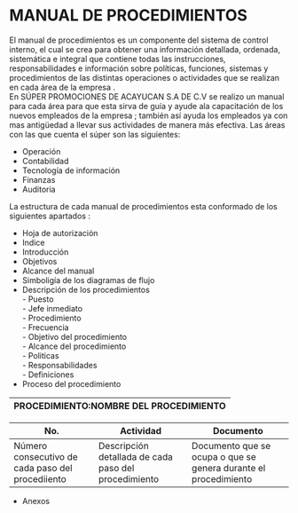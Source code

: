 # MANUAL DE PROCEDIMIENTOS

El manual de procedimientos es un componente del sistema de control interno, el cual se crea para obtener una información detallada, ordenada, sistemática e integral que contiene todas las instrucciones, responsabilidades e información sobre políticas, funciones, sistemas y procedimientos de las distintas operaciones o actividades que se realizan en cada área de la empresa . 
<br>
En SÚPER PROMOCIONES DE ACAYUCAN S.A DE C.V se realizo un manual para cada área para que esta sirva de guía y ayude ala capacitación de los nuevos empleados de la empresa ; también así ayuda los empleados ya con mas antigüedad a llevar sus actividades de manera más efectiva. Las áreas con las que cuenta el súper son las siguientes:

* Operación  
* Contabilidad 
* Tecnología de información 
* Finanzas 
* Auditoria 

La estructura de cada manual de procedimientos esta conformado de los siguientes apartados :

* Hoja de autorización 
* Indice 
* Introducción 
* Objetivos 
* Alcance del manual 
* Simboligía de los diagramas de flujo 
* Descripción de los procedimientos 
<br>- Puesto <br>- Jefe inmediato <br>- Procedimiento <br>- Frecuencia <br>- Objetivo del procedimiento <br>- Alcance del procedimiento <br>- Politicas  <br>- Responsabilidades <br>- Definiciones 
* Proceso del procedimiento 

|PROCEDIMIENTO:NOMBRE DEL PROCEDIMIENTO|
|---|

|No.|Actividad|Documento|
|--|--|--|
|Número consecutivo de cada paso del procediiento |Descripción detallada de cada paso del procedimiento| Documento que se ocupa o que se genera durante el procedimiento|

* Anexos 
